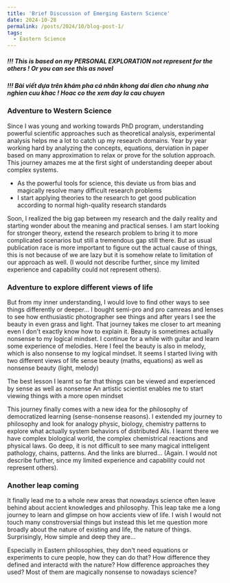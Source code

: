 ```yaml
---
title: 'Brief Discussion of Emerging Eastern Science'
date: 2024-10-28
permalink: /posts/2024/10/blog-post-1/
tags:
  - Eastern Science
---
```

##### !!! This is based on my PERSONAL EXPLORATION not represent for the others ! Or you can see this as novel
##### !!! Bài viết dựa trên khám pha cá nhân khong dai dien cho nhung nha nghien cuu khac ! Hoac co the xem day la cau chuyen

### Adventure to Western Science
Since I was young and working towards PhD program, understanding powerful scientific approaches such as theoretical analysis, experimental analysis helps me a lot to catch up my research domains. Year by year working hard by analyzing the concepts, equations, derviation in paper based on many approximation to relax or prove for the solution approach. This journey amazes me at the first sight of understanding deeper about complex systems. 
  * As the powerful tools for science, this deviate us from bias and magically resolve many difficult research problems
  * I start applying theories to the research to get good publication according to normal high-quality research standards

Soon, I realized the big gap between my research and the daily reality and starting wonder about the meaning and practical senses. I am start looking for stronger theory, extend the research problem to bring it to more complicated scenarios but still a tremendous gap still there. But as usual publication race is more important to figure out the actual cause of things, this is not because of we are lazy but it is somehow relate to limitation of our approach as well. (I would not describe further, since my limited experience and capability could not represent others).

### Adventure to explore different views of life
But from my inner understanding, I would love to find other ways to see things differently or deeper...
I bought semi-pro and pro camreas and lenses to see how enthusiastic photographer see things and after years I see the beauty in even grass and light. That journey takes me closer to art meaning even I don't exactly know how to explain it. Beauty is sometimes actually nonsense to my logical mindset.
I continue for a while with guitar and learn some experience of melodies. Here I feel the beauty is also in melody, which is also nonsense to my logical mindset. 
It seems I started living with two different views of life sense beauty (maths, equations) as well as nonsense beauty (light, melody)

The best lesson I learnt so far that things can be viewed and experienced by sense as well as nonsense
An artistic scientist enables me to start viewing things with a more open mindset 

This journey finally comes with a new idea for the philosophy of democratized learning (sense-nonsense reasons). 
I extended my journey to philosophy and look for analogy physic, biology, chemistry patterns to explore what actually system behaviors of distributed AIs.
I learnt there we have complex biological world, the complex chemistrical reactions and physical laws. Go deep, it is not difficult to see many magical intteligent pathology, chains, patterns. 
And the links are blurred... 
(Again. I would not describe further, since my limited experience and capability could not represent others).

### Another leap coming
It finally lead me to a whole new areas that nowadays science often leave behind about accient knowledges and philosophy. This leap take me a long journey to learn and glimpse on how accients view of life.
I wish I would not touch many constroversial things but instead this let me question more broadly about the nature of existing and life, the nature of things. Surprisingly, How simple and deep they are...

Especially in Eastern philosophies, they don't need equations or experiments to cure people, how they can do that?
How difference they defined and interactd with the nature?
How difference approaches they used?
Most of them are magically nonsense to nowadays science?


